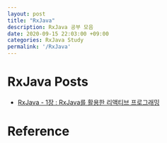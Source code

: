 ```yaml
---
layout: post
title: "RxJava"
description: RxJava 공부 모음
date: 2020-09-15 22:03:00 +09:00
categories: RxJava Study
permalink: '/RxJava'
---
```


# RxJava Posts

- [RxJava - 1장 : RxJava를 활용한 리액티브 프로그래밍](https://yoowonyoung.github.io/posts/Rx-Java-01/)

# Reference

